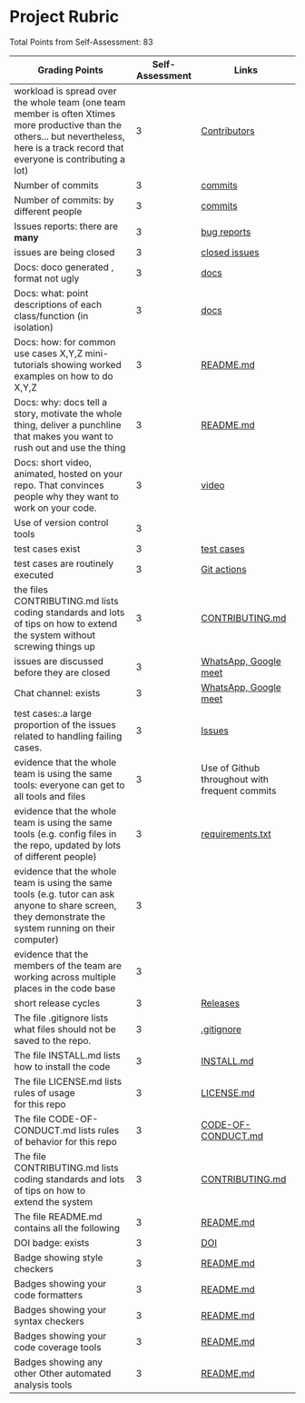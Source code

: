# Project Rubric
Total Points from Self-Assessment: 83

| Grading Points|Self-Assessment|Links|
|-----|---------|-----|
|workload is spread over the whole team (one team member is often Xtimes more productive than the others... but nevertheless, here is a track record that everyone is contributing a lot)| 3 | [Contributors](https://github.com/SE24Fall/Job-Analyzer/graphs/contributors?from=28%2F9%2F2024) |
| Number of commits| 3 | [commits](https://github.com/SE24Fall/Job-Analyzer/graphs/contributors?from=28%2F9%2F2024) |
| Number of commits: by different people| 3 | [commits](https://github.com/SE24Fall/Job-Analyzer/graphs/contributors?from=28%2F9%2F2024) |
| Issues reports: there are **many**| 3 | [bug reports](https://github.com/orgs/SE24Fall/projects/1) |
|  issues are being  closed| 3 | [closed issues](https://github.com/orgs/SE24Fall/projects/1/views/1) |
|Docs: doco generated , format not ugly | 3 | [docs](https://github.com/SE24Fall/Job-Analyzer/tree/main/docs) |
|Docs: what: point descriptions of each class/function (in isolation) | 3 | [docs](https://github.com/SE24Fall/Job-Analyzer/tree/main/docs) |
|Docs: how: for common use cases X,Y,Z mini-tutorials showing worked examples on how to do X,Y,Z|3| [README.md](https://github.com/SE24Fall/Job-Analyzer/blob/main/README.md) |
|Docs: why: docs tell a story, motivate the whole thing, deliver a punchline that makes you want to rush out and use the thing|3| [README.md](https://github.com/SE24Fall/Job-Analyzer/blob/main/README.md) |
|Docs: short video, animated, hosted on your repo. That convinces people why they want to work on your code.| 3 | [video](https://github.com/SE24Fall/Job-Analyzer/blob/main/animation.mp4) |
| Use of version control tools| 3 |
| test cases exist|3| [test cases](https://github.com/SE24Fall/Job-Analyzer/blob/main/test/test_flask.py)|
| test cases are routinely executed|3|[Git actions](https://github.com/SE24Fall/Job-Analyzer/actions)|
 | the files CONTRIBUTING.md lists coding standards and lots of tips on how to extend the system without screwing things up|3|[CONTRIBUTING.md](https://github.com/SE24Fall/Job-Analyzer/blob/main/CONTRIBUTING.md)|
| issues are discussed before they are closed| 3| [WhatsApp, Google meet](https://github.com/SE24Fall/Job-Analyzer/tree/main/docs) |
| Chat channel: exists|3 | [WhatsApp, Google meet](https://github.com/SE24Fall/Job-Analyzer/tree/main/docs) |
| test cases:.a large proportion of the issues related to handling failing cases.| 3 | [Issues](https://github.com/SE24Fall/Job-Analyzer/issues?q=is%3Aissue+is%3Aclosed)
| evidence that the whole team is using the same tools: everyone can get to all tools and files| 3 | Use of Github throughout with frequent commits |
| evidence that the whole team is using the same tools (e.g. config files in the repo, updated by lots of different people)|3 | [requirements.txt](https://github.com/SE24Fall/Job-Analyzer/blob/main/requirements.txt) |
| evidence that the whole team is using the same tools (e.g. tutor can ask anyone to share screen, they demonstrate the system running on their computer)| 3 |
| evidence that the members of the team are working across multiple places in the code base|3 |
|short release cycles |3| [Releases](https://github.com/SE24Fall/Job-Analyzer/tree/Reset-password)
|The file .gitignore lists what files should not be saved to the repo.|3|[.gitignore](https://github.com/SE24Fall/Job-Analyzer/blob/Reset-password/.gitignore)
|The file INSTALL.md lists how to install the code|3|[INSTALL.md](https://github.com/SE24Fall/Job-Analyzer/blob/Reset-password/INSTALL.md)
|The file LICENSE.md lists rules of usage for this repo|3|[LICENSE.md](https://github.com/SE24Fall/Job-Analyzer/blob/Reset-password/LICENSE)
|The file CODE-OF-CONDUCT.md lists rules of behavior for this repo|3|[CODE-OF-CONDUCT.md](https://github.com/SE24Fall/Job-Analyzer/blob/Reset-password/CODE_OF_CONDUCT.md)
|The file CONTRIBUTING.md lists coding standards and lots of tips on how to extend the system|3|[CONTRIBUTING.md](https://github.com/SE24Fall/Job-Analyzer/blob/Reset-password/CONTRIBUTING.md)
|The file README.md contains all the following|3|[README.md](https://github.com/SE24Fall/Job-Analyzer/blob/Reset-password/README.md)
| DOI badge: exists | 3 | [DOI](https://github.com/SE24Fall/Job-Analyzer/blob/main/README.md)
| Badge showing style checkers | 3 | [README.md](https://github.com/SE24Fall/Job-Analyzer/blob/main/README.md)
| Badges showing your code formatters | 3 | [README.md](https://github.com/SE24Fall/Job-Analyzer/blob/main/README.md)
| Badges showing your syntax checkers | 3 | [README.md](https://github.com/SE24Fall/Job-Analyzer/blob/main/README.md)
| Badges showing your code coverage tools | 3 | [README.md](https://github.com/SE24Fall/Job-Analyzer/blob/main/README.md)
| Badges showing any other Other automated analysis tools | 3 | [README.md](https://github.com/SE24Fall/Job-Analyzer/blob/main/README.md)
